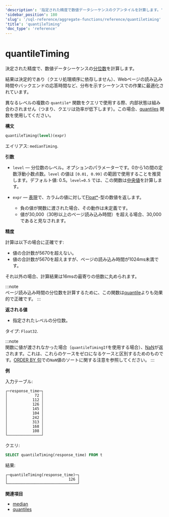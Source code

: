 ```yaml
---
'description': '指定された精度で数値データシーケンスのクアンタイルを計算します。'
'sidebar_position': 180
'slug': '/sql-reference/aggregate-functions/reference/quantiletiming'
'title': 'quantileTiming'
'doc_type': 'reference'
---
```



# quantileTiming

決定された精度で、数値データシーケンスの[分位数](https://en.wikipedia.org/wiki/Quantile)を計算します。

結果は決定的であり（クエリ処理順序に依存しません）、Webページの読み込み時間やバックエンドの応答時間など、分布を示すシーケンスでの作業に最適化されています。

異なるレベルの複数の `quantile*` 関数をクエリで使用する際、内部状態は組み合わされません（つまり、クエリは効率が低下します）。この場合、[quantiles](../../../sql-reference/aggregate-functions/reference/quantiles.md#quantiles) 関数を使用してください。

**構文**

```sql
quantileTiming(level)(expr)
```

エイリアス: `medianTiming`.

**引数**

- `level` — 分位数のレベル。オプションのパラメーターです。0から1の間の定数浮動小数点数。`level` の値は `[0.01, 0.99]` の範囲で使用することを推奨します。デフォルト値: 0.5。`level=0.5` では、この関数は[中央値](https://en.wikipedia.org/wiki/Median)を計算します。

- `expr` — [表現](/sql-reference/syntax#expressions)で、カラムの値に対して[Float\*](../../../sql-reference/data-types/float.md)-型の数値を返します。

  - 負の値が関数に渡された場合、その動作は未定義です。
  - 値が30,000（30秒以上のページ読み込み時間）を超える場合、30,000であると見なされます。

**精度**

計算は以下の場合に正確です:

- 値の合計数が5670を超えない。
- 値の合計数が5670を超えますが、ページの読み込み時間が1024ms未満です。

それ以外の場合、計算結果は16msの最寄りの倍数に丸められます。

:::note    
ページ読み込み時間の分位数を計算するために、この関数は[quantile](/sql-reference/aggregate-functions/reference/quantile)よりも効果的で正確です。
:::

**返される値**

- 指定されたレベルの分位数。

タイプ: `Float32`.

:::note    
関数に値が渡されなかった場合（`quantileTimingIf`を使用する場合）、[NaN](/sql-reference/data-types/float#nan-and-inf)が返されます。これは、これらのケースをゼロになるケースと区別するためのものです。[ORDER BY 句](/sql-reference/statements/select/order-by)での`NaN`値のソートに関する注意を参照してください。
:::

**例**

入力テーブル:

```text
┌─response_time─┐
│            72 │
│           112 │
│           126 │
│           145 │
│           104 │
│           242 │
│           313 │
│           168 │
│           108 │
└───────────────┘
```

クエリ:

```sql
SELECT quantileTiming(response_time) FROM t
```

結果:

```text
┌─quantileTiming(response_time)─┐
│                           126 │
└───────────────────────────────┘
```

**関連項目**

- [median](/sql-reference/aggregate-functions/reference/median)
- [quantiles](../../../sql-reference/aggregate-functions/reference/quantiles.md#quantiles)
